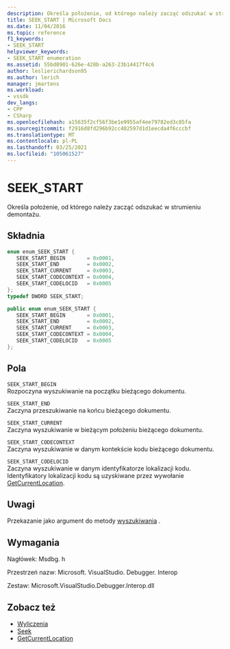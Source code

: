 ```yaml
---
description: Określa położenie, od którego należy zacząć odszukać w strumieniu demontażu.
title: SEEK_START | Microsoft Docs
ms.date: 11/04/2016
ms.topic: reference
f1_keywords:
- SEEK_START
helpviewer_keywords:
- SEEK_START enumeration
ms.assetid: 55bd8901-626e-428b-a263-23b14417f4c6
author: leslierichardson95
ms.author: lerich
manager: jmartens
ms.workload:
- vssdk
dev_langs:
- CPP
- CSharp
ms.openlocfilehash: a15635f2cf56f3be1e9955af4ee79782ed3c85fa
ms.sourcegitcommit: f2916d8fd296b92cc402597d1d1eecda4f6cccbf
ms.translationtype: MT
ms.contentlocale: pl-PL
ms.lasthandoff: 03/25/2021
ms.locfileid: "105061527"
---
```

# <a name="seek_start"></a>SEEK_START
Określa położenie, od którego należy zacząć odszukać w strumieniu demontażu.

## <a name="syntax"></a>Składnia

```cpp
enum enum_SEEK_START { 
   SEEK_START_BEGIN       = 0x0001,
   SEEK_START_END         = 0x0002,
   SEEK_START_CURRENT     = 0x0003,
   SEEK_START_CODECONTEXT = 0x0004,
   SEEK_START_CODELOCID   = 0x0005
};
typedef DWORD SEEK_START;
```

```csharp
public enum enum_SEEK_START { 
   SEEK_START_BEGIN       = 0x0001,
   SEEK_START_END         = 0x0002,
   SEEK_START_CURRENT     = 0x0003,
   SEEK_START_CODECONTEXT = 0x0004,
   SEEK_START_CODELOCID   = 0x0005
};
```

## <a name="fields"></a>Pola
 `SEEK_START_BEGIN`\
 Rozpoczyna wyszukiwanie na początku bieżącego dokumentu.

 `SEEK_START_END`\
 Zaczyna przeszukiwanie na końcu bieżącego dokumentu.

 `SEEK_START_CURRENT`\
 Zaczyna wyszukiwanie w bieżącym położeniu bieżącego dokumentu.

 `SEEK_START_CODECONTEXT`\
 Zaczyna wyszukiwanie w danym kontekście kodu bieżącego dokumentu.

 `SEEK_START_CODELOCID`\
 Zaczyna wyszukiwanie w danym identyfikatorze lokalizacji kodu. Identyfikatory lokalizacji kodu są uzyskiwane przez wywołanie [GetCurrentLocation](../../../extensibility/debugger/reference/idebugdisassemblystream2-getcurrentlocation.md).

## <a name="remarks"></a>Uwagi
 Przekazanie jako argument do metody [wyszukiwania](../../../extensibility/debugger/reference/idebugdisassemblystream2-seek.md) .

## <a name="requirements"></a>Wymagania
 Nagłówek: Msdbg. h

 Przestrzeń nazw: Microsoft. VisualStudio. Debugger. Interop

 Zestaw: Microsoft.VisualStudio.Debugger.Interop.dll

## <a name="see-also"></a>Zobacz też
- [Wyliczenia](../../../extensibility/debugger/reference/enumerations-visual-studio-debugging.md)
- [Seek](../../../extensibility/debugger/reference/idebugdisassemblystream2-seek.md)
- [GetCurrentLocation](../../../extensibility/debugger/reference/idebugdisassemblystream2-getcurrentlocation.md)
